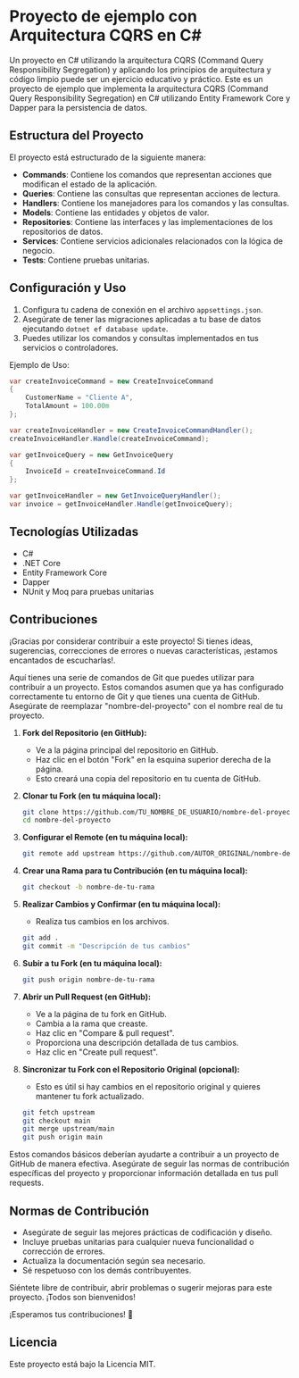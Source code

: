 # Proyecto de ejemplo con Arquitectura CQRS en C#

Un proyecto en C# utilizando la arquitectura CQRS (Command Query Responsibility Segregation) y aplicando los principios de arquitectura y código limpio puede ser un ejercicio educativo y práctico.
Este es un proyecto de ejemplo que implementa la arquitectura CQRS (Command Query Responsibility Segregation) en C# utilizando Entity Framework Core y Dapper para la persistencia de datos.

## Estructura del Proyecto

El proyecto está estructurado de la siguiente manera:

- **Commands**: Contiene los comandos que representan acciones que modifican el estado de la aplicación.
- **Queries**: Contiene las consultas que representan acciones de lectura.
- **Handlers**: Contiene los manejadores para los comandos y las consultas.
- **Models**: Contiene las entidades y objetos de valor.
- **Repositories**: Contiene las interfaces y las implementaciones de los repositorios de datos.
- **Services**: Contiene servicios adicionales relacionados con la lógica de negocio.
- **Tests**: Contiene pruebas unitarias.

## Configuración y Uso

1. Configura tu cadena de conexión en el archivo `appsettings.json`.
2. Asegúrate de tener las migraciones aplicadas a tu base de datos ejecutando `dotnet ef database update`.
3. Puedes utilizar los comandos y consultas implementados en tus servicios o controladores.

Ejemplo de Uso:

```csharp
var createInvoiceCommand = new CreateInvoiceCommand
{
    CustomerName = "Cliente A",
    TotalAmount = 100.00m
};

var createInvoiceHandler = new CreateInvoiceCommandHandler();
createInvoiceHandler.Handle(createInvoiceCommand);

var getInvoiceQuery = new GetInvoiceQuery
{
    InvoiceId = createInvoiceCommand.Id
};

var getInvoiceHandler = new GetInvoiceQueryHandler();
var invoice = getInvoiceHandler.Handle(getInvoiceQuery);

```

## Tecnologías Utilizadas

- C#
- .NET Core
- Entity Framework Core
- Dapper
- NUnit y Moq para pruebas unitarias

## Contribuciones

¡Gracias por considerar contribuir a este proyecto! Si tienes ideas, sugerencias, correcciones de errores o nuevas características, ¡estamos encantados de escucharlas!.

Aquí tienes una serie de comandos de Git que puedes utilizar para contribuir a un proyecto. Estos comandos asumen que ya has configurado correctamente tu entorno de Git y que tienes una cuenta de GitHub. Asegúrate de reemplazar "nombre-del-proyecto" con el nombre real de tu proyecto.

1. **Fork del Repositorio (en GitHub):**
   - Ve a la página principal del repositorio en GitHub.
   - Haz clic en el botón "Fork" en la esquina superior derecha de la página.
   - Esto creará una copia del repositorio en tu cuenta de GitHub.

2. **Clonar tu Fork (en tu máquina local):**

   ```bash
   git clone https://github.com/TU_NOMBRE_DE_USUARIO/nombre-del-proyecto.git
   cd nombre-del-proyecto
   ```

3. **Configurar el Remote (en tu máquina local):**

   ```bash
   git remote add upstream https://github.com/AUTOR_ORIGINAL/nombre-del-proyecto.git
   ```

4. **Crear una Rama para tu Contribución (en tu máquina local):**

   ```bash
   git checkout -b nombre-de-tu-rama
   ```

5. **Realizar Cambios y Confirmar (en tu máquina local):**

   - Realiza tus cambios en los archivos.
  
   ```bash
   git add .
   git commit -m "Descripción de tus cambios"
   ```

6. **Subir a tu Fork (en tu máquina local):**

   ```bash
   git push origin nombre-de-tu-rama
   ```

7. **Abrir un Pull Request (en GitHub):**
   - Ve a la página de tu fork en GitHub.
   - Cambia a la rama que creaste.
   - Haz clic en "Compare & pull request".
   - Proporciona una descripción detallada de tus cambios.
   - Haz clic en "Create pull request".

8. **Sincronizar tu Fork con el Repositorio Original (opcional):**
   - Esto es útil si hay cambios en el repositorio original y quieres mantener tu fork actualizado.

   ```bash
   git fetch upstream
   git checkout main
   git merge upstream/main
   git push origin main
   ```

Estos comandos básicos deberían ayudarte a contribuir a un proyecto de GitHub de manera efectiva. Asegúrate de seguir las normas de contribución específicas del proyecto y proporcionar información detallada en tus pull requests.

## Normas de Contribución

- Asegúrate de seguir las mejores prácticas de codificación y diseño.
- Incluye pruebas unitarias para cualquier nueva funcionalidad o corrección de errores.
- Actualiza la documentación según sea necesario.
- Sé respetuoso con los demás contribuyentes.

Siéntete libre de contribuir, abrir problemas o sugerir mejoras para este proyecto. ¡Todos son bienvenidos!

¡Esperamos tus contribuciones! 👏

## Licencia

Este proyecto está bajo la Licencia MIT.
